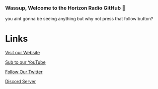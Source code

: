 ### Wassup, Welcome to the Horizon Radio GitHub 👋

you aint gonna be seeing anything but why not press that follow button?



# Links

[Visit our Website](https://itshorizon.net)

[Sub to our YouTube](https://youtube.com/@itshorizonnet)

[Follow Our Twitter](https://twitter.com/itshorizonnet)

[Discord Server](https://discord.gg/QPNwFHukQQ)


